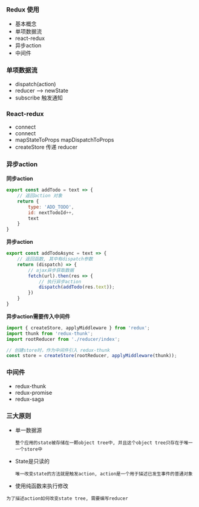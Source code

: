 ### Redux 使用

* 基本概念
* 单项数据流
* react-redux
* 异步action
* 中间件

### 单项数据流

* dispatch(action)
* reducer  ——> newState
* subscribe 触发通知

### React-redux

* <Provider> connect
* connect
* mapStateToProps  mapDispatchToProps
* createStore 传递 reducer

### 异步action

**同步action**

```jsx
export const addTodo = text => {
    // 返回action 对象
    return {
        type: 'ADD_TODO',
        id: nextTodoId++,
        text
    }
}
```

**异步action**

```jsx
export const addTodoAsync = text => {
    // 返回函数, 其中有dispatch参数
    return (dispatch) => {
        // ajax异步获取数据
        fetch(url).then(res => {
            // 执行异步action
            dispatch(addTodo(res.text));
        })
    }
}
```

**异步action需要传入中间件**

```jsx
import { createStore, applyMiddleware } from 'redux';
import thunk from 'redux-thunk';
import rootReducer from './reducer/index';

// 创建store时，作为中间件引入 redux-thunk
const store = createStore(rootReducer, applyMiddleware(thunk));
```

### 中间件

* redux-thunk
* redux-promise
* redux-saga

### 三大原则

* 单一数据源

  ```
  整个应用的state被存储在一颗object tree中, 并且这个object tree只存在于唯一一个store中
  ```

* State是只读的

  ```
  唯一改变state的方法就是触发action, action是一个用于描述已发生事件的普通对象
  ```

* 使用纯函数来执行修改

```
为了描述action如何改变state tree, 需要编写reducer
```







